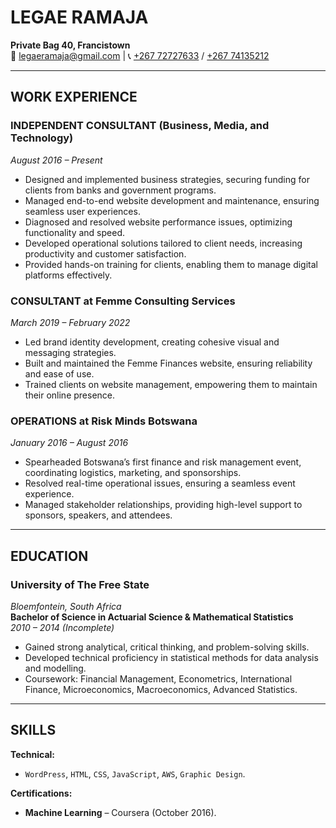 # LEGAE RAMAJA  
**Private Bag 40, Francistown**  
📧 [legaeramaja@gmail.com](mailto:legaeramaja@gmail.com) | 📞 [+267 72727633](tel:+26772727633) / [+267 74135212](tel:+26774135212)  

---

## WORK EXPERIENCE  

### **INDEPENDENT CONSULTANT** (Business, Media, and Technology)  
*August 2016 – Present*  
- Designed and implemented business strategies, securing funding for clients from banks and government programs.  
- Managed end-to-end website development and maintenance, ensuring seamless user experiences.  
- Diagnosed and resolved website performance issues, optimizing functionality and speed.  
- Developed operational solutions tailored to client needs, increasing productivity and customer satisfaction.  
- Provided hands-on training for clients, enabling them to manage digital platforms effectively.  

### **CONSULTANT** at Femme Consulting Services  
*March 2019 – February 2022*  
- Led brand identity development, creating cohesive visual and messaging strategies.  
- Built and maintained the Femme Finances website, ensuring reliability and ease of use.  
- Trained clients on website management, empowering them to maintain their online presence.  

### **OPERATIONS** at Risk Minds Botswana  
*January 2016 – August 2016*  
- Spearheaded Botswana’s first finance and risk management event, coordinating logistics, marketing, and sponsorships.  
- Resolved real-time operational issues, ensuring a seamless event experience.  
- Managed stakeholder relationships, providing high-level support to sponsors, speakers, and attendees.  

---

## EDUCATION  

### **University of The Free State**  
*Bloemfontein, South Africa*  
**Bachelor of Science in Actuarial Science & Mathematical Statistics**  
*2010 – 2014 (Incomplete)*  
- Gained strong analytical, critical thinking, and problem-solving skills.  
- Developed technical proficiency in statistical methods for data analysis and modelling.  
- Coursework: Financial Management, Econometrics, International Finance, Microeconomics, Macroeconomics, Advanced Statistics.  

---

## SKILLS  

**Technical:**  
- `WordPress`, `HTML`, `CSS`, `JavaScript`, `AWS`, `Graphic Design`.  

**Certifications:**  
- **Machine Learning** – Coursera (October 2016).  
